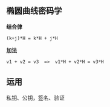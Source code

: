 ## 椭圆曲线密码学

**结合律**

```
(k+j)*H = k*H + j*H
```

**加法**

```
v1 + v2 = v3  =>  v1*H + v2*H = v3*H
```

## 运用

私钥、公钥，签名、验证





